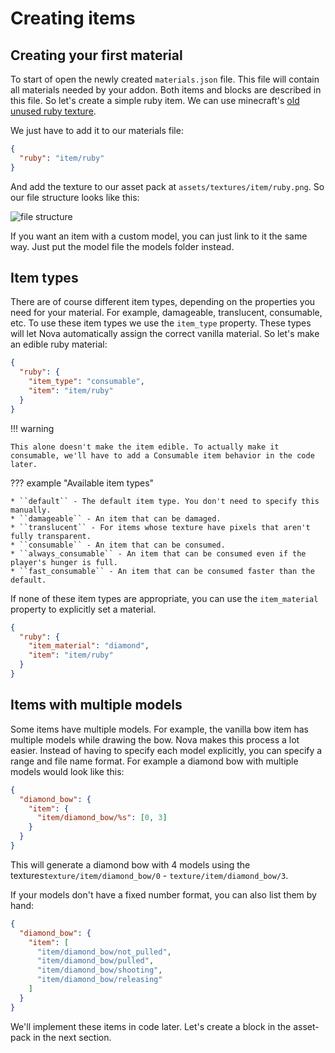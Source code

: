 # Creating items

## Creating your first material

To start of open the newly created ``materials.json`` file. This file will contain all materials needed by your addon.
Both
items and blocks are described in this file. So let's create a simple ruby item. We can use minecraft's [old unused ruby
texture](https://i.imgur.com/VW3UMqh.png).

We just have to add it to our materials file:

```json
{
  "ruby": "item/ruby"
}
```

And add the texture to our asset pack at ``assets/textures/item/ruby.png``. So our file structure looks like this:

![file structure](https://i.imgur.com/GVf5LHf.png)

If you want an item with a custom model, you can just link to it the same way. Just put the model file the models folder
instead.

## Item types

There are of course different item types, depending on the properties you need for your material. For example,
damageable,
translucent, consumable, etc. To use these item types we use the ``item_type`` property. These types will let Nova automatically
assign the correct vanilla material. So let's make an edible ruby material:

```json
{
  "ruby": {
    "item_type": "consumable",
    "item": "item/ruby"
  }
}
```

!!! warning

    This alone doesn't make the item edible. To actually make it consumable, we'll have to add a Consumable item behavior in the code later.

??? example "Available item types"

    * ``default`` - The default item type. You don't need to specify this manually.
    * ``damageable`` - An item that can be damaged.
    * ``translucent`` - For items whose texture have pixels that aren't fully transparent.
    * ``consumable`` - An item that can be consumed.
    * ``always_consumable`` - An item that can be consumed even if the player's hunger is full.
    * ``fast_consumable`` - An item that can be consumed faster than the default.

If none of these item types are appropriate, you can use the ``item_material`` property to explicitly set a material.

```json
{
  "ruby": {
    "item_material": "diamond",
    "item": "item/ruby"
  }
}
```

## Items with multiple models

Some items have multiple models. For example, the vanilla bow item has multiple models while drawing the bow. Nova makes
this process a lot easier. Instead of having to specify each model explicitly, you can specify a range and file name
format.
For example a diamond bow with multiple models would look like this:

```json
{
  "diamond_bow": {
    "item": {
      "item/diamond_bow/%s": [0, 3]
    }
  }
}
```

This will generate a diamond bow with 4 models using the textures``texture/item/diamond_bow/0`` -
``texture/item/diamond_bow/3``.

If your models don't have a fixed number format, you can also list them by hand:

```json
{
  "diamond_bow": {
    "item": [
      "item/diamond_bow/not_pulled",
      "item/diamond_bow/pulled",
      "item/diamond_bow/shooting",
      "item/diamond_bow/releasing"
    ]
  }
}
```

We'll implement these items in code later. Let's create a block in the asset-pack in the next section.